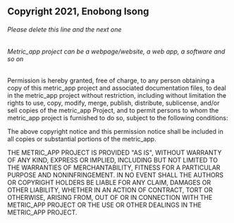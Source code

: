 ## Copyright 2021, Enobong Isong

###### Please delete this line and the next one
###### Metric_app project can be a webpage/website, a web app, a software and so on

Permission is hereby granted, free of charge, to any person obtaining a copy of this metric_app project and associated documentation files, to deal in the metric_app project without restriction, including without limitation the rights to use, copy, modify, merge, publish, distribute, sublicense, and/or sell copies of the metric_app Project, and to permit persons to whom the metric_app project is furnished to do so, subject to the following conditions:

The above copyright notice and this permission notice shall be included in all copies or substantial portions of the metric_app.

THE METRIC_APP PROJECT IS PROVIDED "AS IS", WITHOUT WARRANTY OF ANY KIND, EXPRESS OR IMPLIED, INCLUDING BUT NOT LIMITED TO THE WARRANTIES OF MERCHANTABILITY, FITNESS FOR A PARTICULAR PURPOSE AND NONINFRINGEMENT. IN NO EVENT SHALL THE AUTHORS OR COPYRIGHT HOLDERS BE LIABLE FOR ANY CLAIM, DAMAGES OR OTHER LIABILITY, WHETHER IN AN ACTION OF CONTRACT, TORT OR OTHERWISE, ARISING FROM, OUT OF OR IN CONNECTION WITH THE METRIC_APP PROJECT OR THE USE OR OTHER DEALINGS IN THE METRIC_APP PROJECT.
